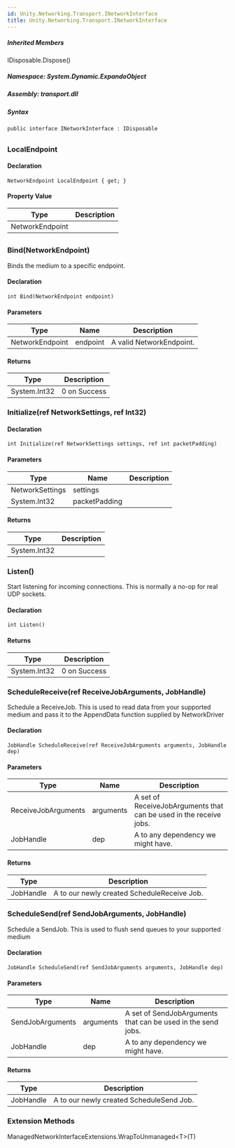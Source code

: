 ```yaml
---  
id: Unity.Networking.Transport.INetworkInterface  
title: Unity.Networking.Transport.INetworkInterface  
---
```


<div class="markdown level0 summary">

</div>

<div class="markdown level0 conceptual">

</div>

<div class="inheritedMembers">

##### Inherited Members

<div>

IDisposable.Dispose()

</div>

</div>

##### **Namespace**: System.Dynamic.ExpandoObject

##### **Assembly**: transport.dll

##### Syntax

``` lang-csharp
public interface INetworkInterface : IDisposable
```

## 

### LocalEndpoint

<div class="markdown level1 summary">

</div>

<div class="markdown level1 conceptual">

</div>

#### Declaration

``` lang-csharp
NetworkEndpoint LocalEndpoint { get; }
```

#### Property Value

| Type            | Description |
|-----------------|-------------|
| NetworkEndpoint |             |

## 

### Bind(NetworkEndpoint)

<div class="markdown level1 summary">

Binds the medium to a specific endpoint.

</div>

<div class="markdown level1 conceptual">

</div>

#### Declaration

``` lang-csharp
int Bind(NetworkEndpoint endpoint)
```

#### Parameters

| Type            | Name     | Description              |
|-----------------|----------|--------------------------|
| NetworkEndpoint | endpoint | A valid NetworkEndpoint. |

#### Returns

| Type         | Description  |
|--------------|--------------|
| System.Int32 | 0 on Success |

### Initialize(ref NetworkSettings, ref Int32)

<div class="markdown level1 summary">

</div>

<div class="markdown level1 conceptual">

</div>

#### Declaration

``` lang-csharp
int Initialize(ref NetworkSettings settings, ref int packetPadding)
```

#### Parameters

| Type            | Name          | Description |
|-----------------|---------------|-------------|
| NetworkSettings | settings      |             |
| System.Int32    | packetPadding |             |

#### Returns

| Type         | Description |
|--------------|-------------|
| System.Int32 |             |

### Listen()

<div class="markdown level1 summary">

Start listening for incoming connections. This is normally a no-op for
real UDP sockets.

</div>

<div class="markdown level1 conceptual">

</div>

#### Declaration

``` lang-csharp
int Listen()
```

#### Returns

| Type         | Description  |
|--------------|--------------|
| System.Int32 | 0 on Success |

### ScheduleReceive(ref ReceiveJobArguments, JobHandle)

<div class="markdown level1 summary">

Schedule a ReceiveJob. This is used to read data from your supported
medium and pass it to the AppendData function supplied by NetworkDriver

</div>

<div class="markdown level1 conceptual">

</div>

#### Declaration

``` lang-csharp
JobHandle ScheduleReceive(ref ReceiveJobArguments arguments, JobHandle dep)
```

#### Parameters

| Type                | Name      | Description                                                        |
|---------------------|-----------|--------------------------------------------------------------------|
| ReceiveJobArguments | arguments | A set of ReceiveJobArguments that can be used in the receive jobs. |
| JobHandle           | dep       | A to any dependency we might have.                                 |

#### Returns

| Type      | Description                                 |
|-----------|---------------------------------------------|
| JobHandle | A to our newly created ScheduleReceive Job. |

### ScheduleSend(ref SendJobArguments, JobHandle)

<div class="markdown level1 summary">

Schedule a SendJob. This is used to flush send queues to your supported
medium

</div>

<div class="markdown level1 conceptual">

</div>

#### Declaration

``` lang-csharp
JobHandle ScheduleSend(ref SendJobArguments arguments, JobHandle dep)
```

#### Parameters

| Type             | Name      | Description                                                  |
|------------------|-----------|--------------------------------------------------------------|
| SendJobArguments | arguments | A set of SendJobArguments that can be used in the send jobs. |
| JobHandle        | dep       | A to any dependency we might have.                           |

#### Returns

| Type      | Description                              |
|-----------|------------------------------------------|
| JobHandle | A to our newly created ScheduleSend Job. |

### Extension Methods

<div>

ManagedNetworkInterfaceExtensions.WrapToUnmanaged\<T>(T)

</div>
